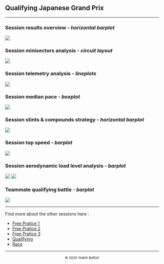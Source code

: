 ## Qualifying Japanese Grand Prix

---

### Session results overview - *horizontal barplot*

<img src="/output/2022-10-09_Japanese_Grand_Prix/qualifying_results_overview_white.png?raw=true"/>

### Session minisectors analysis - *circuit layout*

<img src="/output/2022-10-09_Japanese_Grand_Prix/qualifying_minisectors_analysis_white.png?raw=true"/>

### Session telemetry analysis - *lineplots*

<img src="/output/2022-10-09_Japanese_Grand_Prix/qualifying_telemetry_analysis_white.png?raw=true"/>

### Session median pace - *boxplot*

<img src="/output/2022-10-09_Japanese_Grand_Prix/qualifying_median_pace_white.png?raw=true"/>

### Session stints & compounds strategy - *horizontal barplot*

<img src="/output/2022-10-09_Japanese_Grand_Prix/qualifying_stints_compounds_stategy_white.png?raw=true"/>

### Session top speed - *barplot*

<img src="/output/2022-10-09_Japanese_Grand_Prix/topspeed_qualifying_white.png?raw=true"/>

### Session aerodynamic load level analysis - *barplot*

<img src="/output/2022-10-09_Japanese_Grand_Prix/qualifying_maximum_throttle_white.png?raw=true"/>

<img src="/output/2022-10-09_Japanese_Grand_Prix/qualifying_speed_ratio_white.png?raw=true"/>

### Teammate qualifying battle - *barplot*

<img src="/output/2022-10-09_Japanese_Grand_Prix/teammates_qualifying_battle_white.png?raw=true"/>

--- 

Find more about the other sessions here :
  - [Free Pratice 1](/page/FP1/2022-10-09_Japanese_Grand_Prix)  
  - [Free Pratice 2](/page/FP2/2022-10-09_Japanese_Grand_Prix) 
  - [Free Pratice 3](/page/FP3/2022-10-09_Japanese_Grand_Prix)
  - [Qualifying](/page/Qualifying/2022-10-09_Japanese_Grand_Prix) 
  - [Race](/page/Race/2022-10-09_Japanese_Grand_Prix)

---

<div style="text-align: center">
  <p style="font-size:11px">&copy; 2025 Yoann Betton</p>
</div>

<!-- ---

<p style="font-size:11px">Page generated from <a href="https://github.com/yoannbtn/yoannbtn.github.io">github.com/yoannbtn</a>.</p> -->